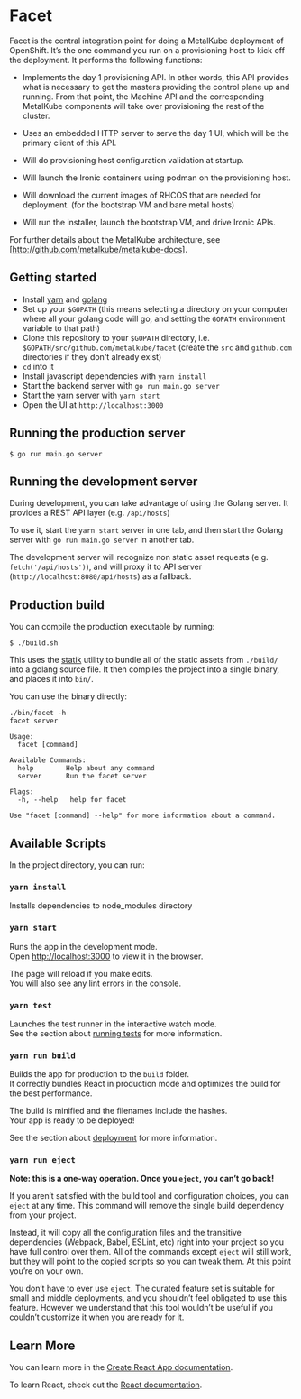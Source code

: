 # Facet

Facet is the central integration point for doing a MetalKube deployment of
OpenShift.  It’s the one command you run on a provisioning host to kick off the
deployment.  It performs the following functions:

 - Implements the day 1 provisioning API.  In other words, this API provides
   what is necessary to get the masters providing the control plane up and
   running.  From that point, the Machine API and the corresponding MetalKube
   components will take over provisioning the rest of the cluster.

 - Uses an embedded HTTP server to serve the day 1 UI, which will be the
   primary client of this API.

 - Will do provisioning host configuration validation at startup.

 - Will launch the Ironic containers using podman on the provisioning host.

 - Will download the current images of RHCOS that are needed for deployment.
   (for the bootstrap VM and bare metal hosts)

 - Will run the installer, launch the bootstrap VM, and drive Ironic APIs.

For further details about the MetalKube architecture, see
[http://github.com/metalkube/metalkube-docs].

## Getting started

* Install [yarn][1] and [golang][2]
* Set up your `$GOPATH` (this means selecting a directory on your computer where
  all your golang code will go, and setting the `GOPATH` environment variable to
  that path)
* Clone this repository to your `$GOPATH` directory, i.e.
  `$GOPATH/src/github.com/metalkube/facet` (create the `src` and `github.com`
  directories if they don't already exist)
* `cd` into it
* Install javascript dependencies with `yarn install`
* Start the backend server with `go run main.go server`
* Start the yarn server with `yarn start`
* Open the UI at `http://localhost:3000`

[1]: https://yarnpkg.com/en/
[2]: https://golang.org/

## Running the production server

```
$ go run main.go server
```

## Running the development server

During development, you can take advantage of using the Golang server. It
provides a REST API layer (e.g. `/api/hosts`)

To use it, start the `yarn start` server in one tab, and then start the Golang
server with `go run main.go server` in another tab.

The development server will recognize non static asset requests (e.g. `fetch('/api/hosts')`),
and will proxy it to API server (`http://localhost:8080/api/hosts`) as a fallback.

## Production build

You can compile the production executable by running:

```
$ ./build.sh
```

This uses the [statik][3] utility to bundle all of the static assets from
`./build/` into a golang source file.  It then compiles the project into a
single binary, and places it into `bin/`.

You can use the binary directly:

```
./bin/facet -h
facet server

Usage:
  facet [command]

Available Commands:
  help        Help about any command
  server      Run the facet server

Flags:
  -h, --help   help for facet

Use "facet [command] --help" for more information about a command.
```

[3]: https://github.com/rakyll/statik

## Available Scripts

In the project directory, you can run:

### `yarn install`

Installs dependencies to node_modules directory

### `yarn start`

Runs the app in the development mode.<br>
Open [http://localhost:3000](http://localhost:3000) to view it in the browser.

The page will reload if you make edits.<br>
You will also see any lint errors in the console.

### `yarn test`

Launches the test runner in the interactive watch mode.<br>
See the section about [running tests](https://facebook.github.io/create-react-app/docs/running-tests) for more information.

### `yarn run build`

Builds the app for production to the `build` folder.<br>
It correctly bundles React in production mode and optimizes the build for the best performance.

The build is minified and the filenames include the hashes.<br>
Your app is ready to be deployed!

See the section about [deployment](https://facebook.github.io/create-react-app/docs/deployment) for more information.

### `yarn run eject`

**Note: this is a one-way operation. Once you `eject`, you can’t go back!**

If you aren’t satisfied with the build tool and configuration choices, you can `eject` at any time. This command will remove the single build dependency from your project.

Instead, it will copy all the configuration files and the transitive dependencies (Webpack, Babel, ESLint, etc) right into your project so you have full control over them. All of the commands except `eject` will still work, but they will point to the copied scripts so you can tweak them. At this point you’re on your own.

You don’t have to ever use `eject`. The curated feature set is suitable for small and middle deployments, and you shouldn’t feel obligated to use this feature. However we understand that this tool wouldn’t be useful if you couldn’t customize it when you are ready for it.

## Learn More

You can learn more in the [Create React App documentation](https://facebook.github.io/create-react-app/docs/getting-started).

To learn React, check out the [React documentation](https://reactjs.org/).
